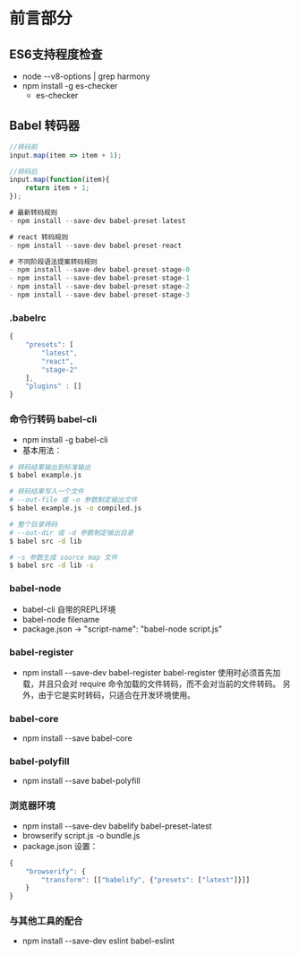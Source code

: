 # 前言部分
## ES6支持程度检查
- node --v8-options | grep harmony
- npm install -g es-checker
    - es-checker

## Babel 转码器
```javascript
//转码前
input.map(item => item + 1);

//转码后
input.map(function(item){
    return item + 1;
});
```
```javascript
# 最新转码规则
- npm install --save-dev babel-preset-latest

# react 转码规则
- npm install --save-dev babel-preset-react

# 不同阶段语法提案转码规则
- npm install --save-dev babel-preset-stage-0
- npm install --save-dev babel-preset-stage-1
- npm install --save-dev babel-preset-stage-2
- npm install --save-dev babel-preset-stage-3
```
### .babelrc
```javascript
{
    "presets": [
        "latest",
        "react",
        "stage-2"
    ],
    "plugins" : []
}
```

### 命令行转码 babel-cli
- npm install -g babel-cli
- 基本用法：
```bash
# 转码结果输出到标准输出
$ babel example.js

# 转码结果写入一个文件
# --out-file 或 -o 参数制定输出文件
$ babel example.js -o compiled.js

# 整个目录转码
# --out-dir 或 -d 参数制定输出目录
$ babel src -d lib

# -s 参数生成 source map 文件
$ babel src -d lib -s
```

### babel-node
- babel-cli 自带的REPL环境
- babel-node filename
- package.json -> "script-name": "babel-node script.js"

### babel-register
- npm install --save-dev babel-register
babel-register 使用时必须首先加载，并且只会对 require 命令加载的文件转码，而不会对当前的文件转码。
另外，由于它是实时转码，只适合在开发环境使用。

### babel-core
- npm install --save babel-core

### babel-polyfill
- npm install --save babel-polyfill

### 浏览器环境
- npm install --save-dev babelify babel-preset-latest
- browserify script.js -o bundle.js
- package.json 设置：
```javascript
{
    "browserify": {
        "transform": [["babelify", {"presets": ["latest"]}]]
    }
}
```

### 与其他工具的配合
- npm install --save-dev eslint babel-eslint